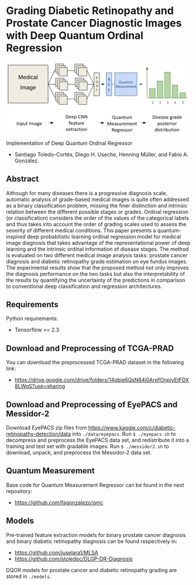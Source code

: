 # Grading Diabetic Retinopathy and Prostate Cancer Diagnostic Images with Deep Quantum Ordinal Regression

![dqor](https://github.com/stoledoc/Resources/blob/master/dqor/dqor_model.png)

Implementation of Deep Quantum Ordinal Regressor

* Santiago Toledo-Cortés, Diego H. Useche, Henning Müller, and Fabio A. González.
## Abstract

Although for many diseases there is a progressive diagnosis scale, automatic analysis of grade-based medical images is quite often addressed as a binary classification problem, missing the finer distinction and intrinsic relation between the different possible stages or grades. Ordinal regression (or classification) considers the order of the values of the categorical labels and thus takes into account the order of grading scales used to assess the severity of different medical conditions. This paper presents a quantum-inspired deep probabilistic learning ordinal regression model for medical image diagnosis that takes advantage of the representational power of deep learning and the intrinsic ordinal information of disease stages. The method is evaluated on two different medical image analysis tasks: prostate cancer diagnosis and diabetic retinopathy grade estimation on eye fundus images. The experimental results show that the proposed method not only improves the diagnosis performance on the two tasks but also the interpretability of the results by quantifying the uncertainty of the predictions in comparison to conventional deep classification and regression architectures.

## Requirements

Python requirements:

- Tensorflow >= 2.3

## Download and Preprocessing of TCGA-PRAD

You can download the preprocessed TCGA-PRAD dataset in the following link:

* https://drive.google.com/drive/folders/14pbie6QsN64i0ArpfOnpiyEtFDX8LWqS?usp=sharing

## Download and Preprocessing of EyePACS and Messidor-2

Download EyePACS zip files from https://www.kaggle.com/c/diabetic-retinopathy-detection/data into `./data/eyepacs`. Run `$ ./eyepacs.sh` to decompress and preprocess the EyePACS data set, and redistribute it into a training and test set with gradable images. Run `$ ./messidor2.sh` to download, unpack, and preprocess the Messidor-2 data set.

## Quantum Measurement

Base code for Quantum Measurement Regressor can be found in the next repository:

* https://github.com/fagonzalezo/qmc

## Models

Pre-trained feature extraction models for binary prostate cancer diagnosis and binary diabetic retinopathy diagnosis can be found respectively in: 

 * https://github.com/juselara1/MLSA
 * https://github.com/stoledoc/DLGP-DR-Diagnosis
 
DQOR models for prostate cancer and diabetic retinopathy grading are stored in `./models`.


